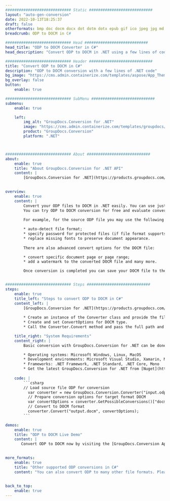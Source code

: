 ```yaml
---
############################# Static ############################
layout: "auto-gen-conversion"
date: 2022-10-13T18:25:37
draft: false
otherformats: bmp doc docm docx dot dotm dotx epub gif ico jpeg jpg md odt ott pdf png psd rtf tex tif tiff txt xps
breadcrumb: ODP to DOCM in C#

############################# Head ############################
head_title: "ODP to DOCM Converter in C#"
head_description: "Convert ODP to DOCM in .NET using a few lines of code. Use the GroupDocs Document Conversion API to convert over 160 file formats."

############################# Header ############################
title: "Convert ODP to DOCM in C#"
description: "ODP to DOCM conversion with a few lines of .NET code"
bg_image: "https://cms.admin.containerize.com/templates/aspose/App_Themes/V3/images/bg/header1.png"
bg_overlay: false
button:
    enable: true

############################# SubMenu ############################
submenu:
    enable: true

    left:
        img_alt: "GroupDocs.Conversion for .NET"
        image: "https://cms.admin.containerize.com/templates/groupdocs/images/product-logos/90x90-noborder/groupdocs-conversion-net.png"
        product: "GroupDocs.Conversion"
        platform: ".NET"



############################# About ############################
about:
    enable: true
    title: "About GroupDocs.Conversion for .NET API"
    content: |
        [GroupDocs.Conversion for .NET](https://products.groupdocs.com/conversion/net/) can be used to convert Microsoft Word, Excel, PowerPoint, PDF, Visio and other formats. GroupDocs.Conversion is a standalone API that is suitable for back-end and internal systems where high performance is required. It does not depend on any software such as Microsoft or Open Office.
    

overview:
    enable: true
    content: |
        Convert your ODP files to DOCM in .NET easily. You can use just a couple of C# code lines in any platform of your choice like - Windows, Linux, macOS.
        You can try ODP to DOCM conversion for free and evaluate conversion results quality.  Along with simple file conversion scenarios you can try more advanced options for loading source ODP file and for saving output DOCM result. 
        
        For example, for the source ODP file you may use the following load options:

        * auto-detect file format;
        * specify password for protected files (if file format supports it);
        * replace missing fonts to preserve document appearance.
        
        There are also advanced convert options for the DOCM file:

        * convert specific document page or page range;
        * add a watermark to the converted DOCM file and many more.

        Once conversion is completed you can save your DOCM file to the local file path or any third-party storage like FTP, Amazon S3, Google Drive, Dropbox etc. Please note - to convert ODP to DOCM there is no need for any additional software installed - like MS Office, Open Office, Adobe Acrobat Reader etc.


############################# Steps ############################
steps:
    enable: true
    title_left: "Steps to convert ODP to DOCM in C#"
    content_left: |
        [GroupDocs.Conversion for .NET](https://products.groupdocs.com/conversion/net/) makes it easy for developers to convert a ODP file to DOCM with a few lines of code.
        
        * Create an instance of the Converter class and provide the file ODP with the full path
        * Create and set ConvertOptions for DOCM type.
        * Call the Converter.Convert method and pass the full path and format (DOCM) as a parameter

    title_right: "System Requirements"
    content_right: |
        Basic conversion with GroupDocs.Conversion for .NET can be done in just a few simple steps. Our APIs are supported on all major platforms and operating systems. Before executing the code below, make sure you have the following prerequisites installed on your system.

        * Operating systems: Microsoft Windows, Linux, MacOS
        * Development environments: Microsoft Visual Studio, Xamarin, MonoDevelop
        * Frameworks: .NET Framework, .NET Standard, .NET Core, Mono
        * Get the latest GroupDocs.Conversion for .NET from [Nuget](https://www.nuget.org/packages/groupdocs.conversion)
         
    code: |
        ```csharp    
        // Load source file ODP for conversion
          var converter = new GroupDocs.Conversion.Converter("input.odp");
          // Prepare conversion options for target format DOCM
          var convertOptions = converter.GetPossibleConversions()["docm"].ConvertOptions;
          // Convert to DOCM format
          converter.Convert("output.docm", convertOptions);
        ```

demos:
    enable: true
    title: "ODP to DOCM Live Demo"
    content: |
       Convert ODP to DOCM now by visiting the [GroupDocs.Conversion App](https://products.groupdocs.app/conversion/family) website. Online demo has the following advantages
          

more_formats:
    enable: true
    title: "Other supported ODP conversions in C#"
    content: "You can also convert ODP to many other file formats. Please see the list below."
       
       
back_to_top:
    enable: true
---
```

